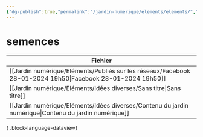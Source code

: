 ```yaml
---
{"dg-publish":true,"permalink":"/jardin-numerique/elements/elements/","tags":["categorie/MOCS"],"noteIcon":""}
---
```



# semences

| Fichier                                                                                                       |
| ------------------------------------------------------------------------------------------------------------- |
| [[Jardin numérique/Eléments/Publiés sur les réseaux/Facebook 28-01-2024 19h50\|Facebook 28-01-2024 19h50]] |
| [[Jardin numérique/Eléments/Idées diverses/Sans titre\|Sans titre]]                                        |
| [[Jardin numérique/Eléments/Idées diverses/Contenu du jardin numérique\|Contenu du jardin numérique]]      |

{ .block-language-dataview}
